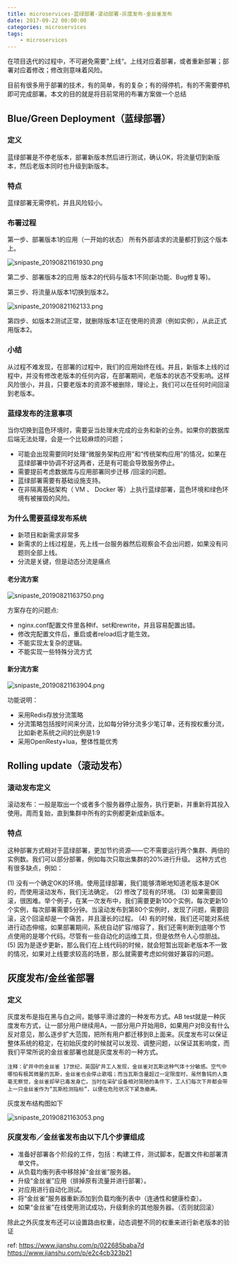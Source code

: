 ```yaml
---
title: microservices-蓝绿部署-滚动部署-灰度发布-金丝雀发布
date: 2017-09-22 00:00:00
categories: microservices
tags:
    - microservices
---
```


在项目迭代的过程中，不可避免需要”上线“。上线对应着部署，或者重新部署；部署对应着修改；修改则意味着风险。

目前有很多用于部署的技术，有的简单，有的复杂；有的得停机，有的不需要停机即可完成部署。本文的目的就是将目前常用的布署方案做一个总结

<!-- more -->

## Blue/Green Deployment（蓝绿部署）

### 定义
蓝绿部署是不停老版本，部署新版本然后进行测试，确认OK，将流量切到新版本，然后老版本同时也升级到新版本。

### 特点
蓝绿部署无需停机，并且风险较小。

### 布署过程

第一步、部署版本1的应用（一开始的状态）
所有外部请求的流量都打到这个版本上。

![snipaste_20190821161930.png](snipaste_20190821161930.png)

第二步、部署版本2的应用
版本2的代码与版本1不同(新功能、Bug修复等)。

第三步、将流量从版本1切换到版本2。

![snipaste_20190821162133.png](snipaste_20190821162133.png)

第四步、如版本2测试正常，就删除版本1正在使用的资源（例如实例），从此正式用版本2。

### 小结

从过程不难发现，在部署的过程中，我们的应用始终在线。并且，新版本上线的过程中，并没有修改老版本的任何内容，在部署期间，老版本的状态不受影响。这样风险很小，并且，只要老版本的资源不被删除，理论上，我们可以在任何时间回滚到老版本。

### 蓝绿发布的注意事项

当你切换到蓝色环境时，需要妥当处理未完成的业务和新的业务。如果你的数据库后端无法处理，会是一个比较麻烦的问题；

- 可能会出现需要同时处理“微服务架构应用”和“传统架构应用”的情况，如果在蓝绿部署中协调不好这两者，还是有可能会导致服务停止。
- 需要提前考虑数据库与应用部署同步迁移 /回滚的问题。
- 蓝绿部署需要有基础设施支持。
- 在非隔离基础架构（ VM 、 Docker 等）上执行蓝绿部署，蓝色环境和绿色环境有被摧毁的风险。

### 为什么需要蓝绿发布系统

- 新项目和新需求非常多
- 新需求的上线过程是，先上线一台服务器然后观察会不会出问题，如果没有问题则全部上线。
- 分流是关键，但是动态分流是痛点

#### 老分流方案

![snipaste_20190821163750.png](snipaste_20190821163750.png)

方案存在的问题点:
- nginx.conf配置文件里各种if、set和rewrite，并且容易配置出错。
- 修改完配置文件后，重启或者reload后才能生效。
- 不能实现太复杂的逻辑。
- 不能实现一些特殊分流方式

#### 新分流方案

![snipaste_20190821163904.png](snipaste_20190821163904.png)

功能说明：

- 采用Redis存放分流策略
- 分流策略包括按时间来分流，比如每分钟分流多少笔订单，还有按权重分流，比如新老系统之间的比例是1:9
- 采用OpenResty+lua，整体性能优秀

## Rolling update（滚动发布）

### 滚动发布定义

滚动发布：一般是取出一个或者多个服务器停止服务，执行更新，并重新将其投入使用。周而复始，直到集群中所有的实例都更新成新版本。

### 特点

这种部署方式相对于蓝绿部署，更加节约资源——它不需要运行两个集群、两倍的实例数。我们可以部分部署，例如每次只取出集群的20%进行升级。
这种方式也有很多缺点，例如：

(1) 没有一个确定OK的环境。使用蓝绿部署，我们能够清晰地知道老版本是OK的，而使用滚动发布，我们无法确定。
(2) 修改了现有的环境。
(3) 如果需要回滚，很困难。举个例子，在某一次发布中，我们需要更新100个实例，每次更新10个实例，每次部署需要5分钟。当滚动发布到第80个实例时，发现了问题，需要回滚，这个回滚却是一个痛苦，并且漫长的过程。
(4) 有的时候，我们还可能对系统进行动态伸缩，如果部署期间，系统自动扩容/缩容了，我们还需判断到底哪个节点使用的是哪个代码。尽管有一些自动化的运维工具，但是依然令人心惊胆战。
(5) 因为是逐步更新，那么我们在上线代码的时候，就会短暂出现新老版本不一致的情况，如果对上线要求较高的场景，那么就需要考虑如何做好兼容的问题。

## 灰度发布/金丝雀部署

### 定义

灰度发布是指在黑与白之间，能够平滑过渡的一种发布方式。AB test就是一种灰度发布方式，让一部分用户继续用A，一部分用户开始用B，如果用户对B没有什么反对意见，那么逐步扩大范围，把所有用户都迁移到B上面来。灰度发布可以保证整体系统的稳定，在初始灰度的时候就可以发现、调整问题，以保证其影响度，而我们平常所说的金丝雀部署也就是灰度发布的一种方式。

`
注释：矿井中的金丝雀
17世纪，英国矿井工人发现，金丝雀对瓦斯这种气体十分敏感。空气中哪怕有极其微量的瓦斯，金丝雀也会停止歌唱；而当瓦斯含量超过一定限度时，虽然鲁钝的人类毫无察觉，金丝雀却早已毒发身亡。当时在采矿设备相对简陋的条件下，工人们每次下井都会带上一只金丝雀作为“瓦斯检测指标”，以便在危险状况下紧急撤离。
`

灰度发布结构图如下

![snipaste_20190821163053.png](snipaste_20190821163053.png)

### 灰度发布／金丝雀发布由以下几个步骤组成

- 准备好部署各个阶段的工件，包括：构建工件，测试脚本，配置文件和部署清单文件。
- 从负载均衡列表中移除掉“金丝雀”服务器。
- 升级“金丝雀”应用（排掉原有流量并进行部署）。
- 对应用进行自动化测试。
- 将“金丝雀”服务器重新添加到负载均衡列表中（连通性和健康检查）。
- 如果“金丝雀”在线使用测试成功，升级剩余的其他服务器。（否则就回滚）

除此之外灰度发布还可以设置路由权重，动态调整不同的权重来进行新老版本的验证

ref:
https://www.jianshu.com/p/022685baba7d
https://www.jianshu.com/p/e2c4cb323b21
